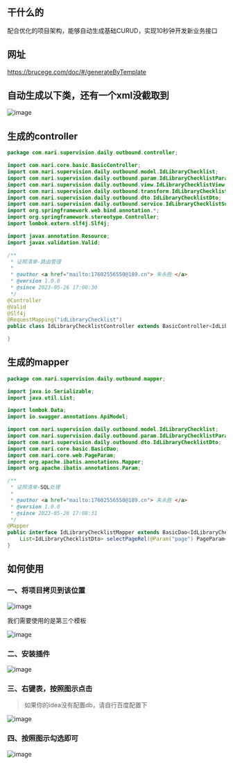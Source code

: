 ## 干什么的
配合优化的项目架构，能够自动生成基础CURUD，实现10秒钟开发新业务接口

## 网址
https://brucege.com/doc/#/generateByTemplate

## 自动生成以下类，还有一个xml没截取到
![image](https://github.com/zysicyj/EasyCode_hubei/assets/64080867/b730d785-bbf2-4ef6-9a3f-b5aaccb981a6)

## 生成的controller
```java
package com.nari.supervision.daily.outbound.controller;

import com.nari.core.basic.BasicController;
import com.nari.supervision.daily.outbound.model.IdLibraryChecklist;
import com.nari.supervision.daily.outbound.param.IdLibraryChecklistParam;
import com.nari.supervision.daily.outbound.view.IdLibraryChecklistView;
import com.nari.supervision.daily.outbound.transform.IdLibraryChecklistTransform;
import com.nari.supervision.daily.outbound.dto.IdLibraryChecklistDto;
import com.nari.supervision.daily.outbound.service.IdLibraryChecklistService;
import org.springframework.web.bind.annotation.*;
import org.springframework.stereotype.Controller;
import lombok.extern.slf4j.Slf4j;

import javax.annotation.Resource;
import javax.validation.Valid;

/**
 * 证照清单-路由管理
 *
 * @author <a href="mailto:17602556550@189.cn"> 朱永胜 </a>
 * @version 1.0.0
 * @since 2023-05-26 17:08:30
 */
@Controller
@Valid
@Slf4j
@RequestMapping("idLibraryChecklist")
public class IdLibraryChecklistController extends BasicController<IdLibraryChecklist, IdLibraryChecklistParam, IdLibraryChecklistView, IdLibraryChecklistDto, IdLibraryChecklistTransform> {

}
```

## 生成的mapper
```java
package com.nari.supervision.daily.outbound.mapper;

import java.io.Serializable;
import java.util.List;

import lombok.Data;
import io.swagger.annotations.ApiModel;

import com.nari.supervision.daily.outbound.model.IdLibraryChecklist;
import com.nari.supervision.daily.outbound.param.IdLibraryChecklistParam;
import com.nari.supervision.daily.outbound.dto.IdLibraryChecklistDto;
import com.nari.core.basic.BasicDao;
import com.nari.core.web.PageParam;
import org.apache.ibatis.annotations.Mapper;
import org.apache.ibatis.annotations.Param;

/**
 * 证照清单-SQL处理
 *
 * @author <a href="mailto:17602556550@189.cn"> 朱永胜 </a>
 * @version 1.0.0
 * @since 2023-05-26 17:08:31
 */
@Mapper
public interface IdLibraryChecklistMapper extends BasicDao<IdLibraryChecklist, IdLibraryChecklistDto, IdLibraryChecklistParam> {
    List<IdLibraryChecklistDto> selectPageRel(@Param("page") PageParam<IdLibraryChecklistDto, IdLibraryChecklistParam> page, @Param("param") IdLibraryChecklistParam param);
}

```
## 如何使用
### 一、将项目拷贝到该位置
![image](https://github.com/zysicyj/EasyCode_hubei/assets/64080867/4ea2b22d-414e-4bf6-9236-0a6468cacf6e)

我们需要使用的是第三个模板

![image](https://github.com/zysicyj/EasyCode_hubei/assets/64080867/2c89ad74-2e9c-4f53-aa57-0f9e70f09d96)

### 二、安装插件

![image](https://github.com/zysicyj/EasyCode_hubei/assets/64080867/2fc5d35f-b20b-45c8-b4ed-87508b866e26)

### 三、右键表，按照图示点击

>  如果你的idea没有配置db，请自行百度配置下


![image](https://github.com/zysicyj/EasyCode_hubei/assets/64080867/14f8dab8-8520-4965-903d-a57e9c2b8dcb)

### 四、按照图示勾选即可

![image](https://github.com/zysicyj/EasyCode_hubei/assets/64080867/020af128-fded-441f-a5fa-e58b683cdced)

